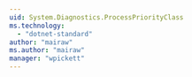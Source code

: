 ```yaml
---
uid: System.Diagnostics.ProcessPriorityClass
ms.technology: 
  - "dotnet-standard"
author: "mairaw"
ms.author: "mairaw"
manager: "wpickett"
---
```

